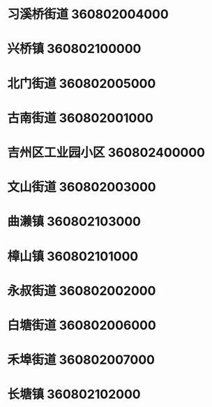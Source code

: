# 习溪桥街道 360802004000
# 兴桥镇 360802100000
# 北门街道 360802005000
# 古南街道 360802001000
# 吉州区工业园小区 360802400000
# 文山街道 360802003000
# 曲濑镇 360802103000
# 樟山镇 360802101000
# 永叔街道 360802002000
# 白塘街道 360802006000
# 禾埠街道 360802007000
# 长塘镇 360802102000
